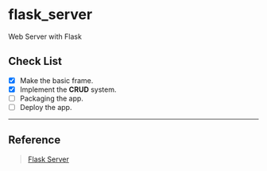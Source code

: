 # flask_server

Web Server with Flask

## Check List

- [X] Make the basic frame.
- [X] Implement the **CRUD** system.
- [ ] Packaging the app.
- [ ] Deploy the app.

---

## Reference
> [Flask Server](https://flask.palletsprojects.com/en/2.2.x/tutorial)
